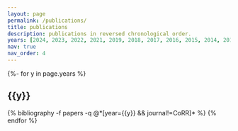 ```yaml
---
layout: page
permalink: /publications/
title: publications
description: publications in reversed chronological order. 
years: [2024, 2023, 2022, 2021, 2019, 2018, 2017, 2016, 2015, 2014, 2013, 2012, 2011, 2010, 2009, 2008, 2007, 2006, 2005, 2004, 2003, 2002]
nav: true
nav_order: 4
---
```

<!-- _pages/publications.md -->
<div class="publications">

{%- for y in page.years %}
  <h2 class="year">{{y}}</h2>
  {% bibliography -f papers -q @*[year={{y}} && journal!=CoRR]* %}
{% endfor %}

</div>
